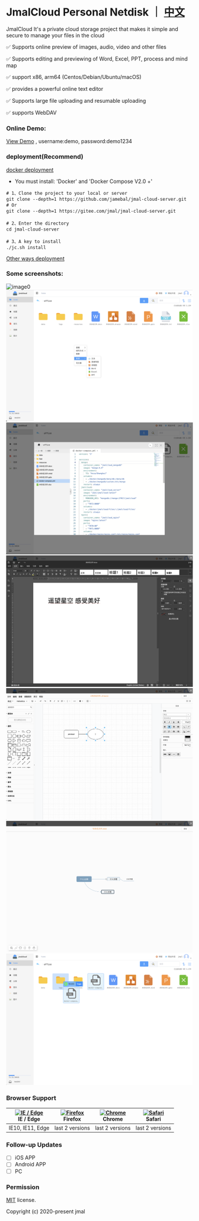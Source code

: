 # JmalCloud Personal Netdisk ｜ [中文](https://github.com/jamebal/jmal-cloud-view/blob/master/README.md)
JmalCloud It's a private cloud storage project that makes it simple and secure to manage your files in the cloud

✅ Supports online preview of images, audio, video and other files

✅ Supports editing and previewing of Word, Excel, PPT, process and mind map

✅ support x86, arm64 (Centos/Debian/Ubuntu/macOS)

✅ provides a powerful online text editor

✅ Supports large file uploading and resumable uploading

✅ supports WebDAV

### Online Demo:
[View Demo](https://jmal.cc/demo) , username:demo, password:demo1234


### deployment(Recommend)
[docker deployment](https://jmal.cc/mv572)
- You must install: 'Docker' and 'Docker Compose V2.0 +'

```shell
# 1、Clone the project to your local or server
git clone --depth=1 https://github.com/jamebal/jmal-cloud-server.git
# Or
git clone --depth=1 https://gitee.com/jmal/jmal-cloud-server.git

# 2、Enter the directory
cd jmal-cloud-server

# 3、A key to install
./jc.sh install
```
[Other ways deployment](https://jmal.cc/b75gm)

### Some screenshots:
![image0](https://www.jmal.top/api/file/jmal/jmalcloud/releases/%E6%88%AA%E5%B1%8F%20192.png)
![image1](./doc/%E6%88%AA%E5%B1%8F%2028.png)
![image2](./doc/%E6%88%AA%E5%B1%8F%2029.png)
![image3](./doc/%E6%88%AA%E5%B1%8F%2030.png)
![image4](./doc/%E6%88%AA%E5%B1%8F%2031.png)
![image5](./doc/%E6%88%AA%E5%B1%8F%2032.png)
![image6](./doc/%E6%88%AA%E5%B1%8F%2033.png)
### Browser Support

| [<img src="https://raw.githubusercontent.com/alrra/browser-logos/master/src/edge/edge_48x48.png" alt="IE / Edge" width="24px" height="24px" />](http://godban.github.io/browsers-support-badges/)</br>IE / Edge | [<img src="https://raw.githubusercontent.com/alrra/browser-logos/master/src/firefox/firefox_48x48.png" alt="Firefox" width="24px" height="24px" />](http://godban.github.io/browsers-support-badges/)</br>Firefox | [<img src="https://raw.githubusercontent.com/alrra/browser-logos/master/src/chrome/chrome_48x48.png" alt="Chrome" width="24px" height="24px" />](http://godban.github.io/browsers-support-badges/)</br>Chrome | [<img src="https://raw.githubusercontent.com/alrra/browser-logos/master/src/safari/safari_48x48.png" alt="Safari" width="24px" height="24px" />](http://godban.github.io/browsers-support-badges/)</br>Safari |
| --------- | --------- | --------- | --------- |
| IE10, IE11, Edge| last 2 versions| last 2 versions| last 2 versions

### Follow-up Updates

- [ ] iOS APP
- [ ] Android APP
- [ ] PC

### Permission

[MIT](https://github.com/jamebal/jmal-cloud-view/blob/master/LICENSE) license.

Copyright (c) 2020-present jmal
